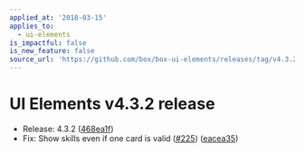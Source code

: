 ```yaml
---
applied_at: '2018-03-15'
applies_to:
  - ui-elements
is_impactful: false
is_new_feature: false
source_url: 'https://github.com/box/box-ui-elements/releases/tag/v4.3.2'
---
```


# UI Elements v4.3.2 release


* Release: 4.3.2 ([468ea1f](https://github.com/box/box-ui-elements/commit[468ea1f](https://github.com/box/box-ui-elements/commit/468ea1f)))
* Fix: Show skills even if one card is valid ([#225](https://github.com/box/box-ui-elements/pull/225)) ([eacea35](https://github.com/box/box-ui-elements/commit[eacea35](https://github.com/box/box-ui-elements/commit/eacea35)))



